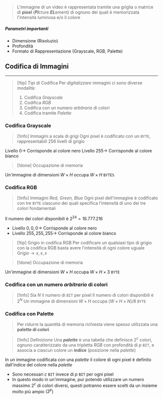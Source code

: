 > L'immagine di un video è rappresentata tramite una griglia o matrice di **pixel** 
> (***PI***cture ***EL***ement) di ognuno dei quali è memorizzata l'intensità luminosa e/o il colore

##### Parametri importanti
- Dimensione (Risoluzio)
- Profondità
- Formato di Rappresentazione (Grayscale, RGB, Palette)

## Codifica di Immagini
---
>[!tip] Tipi di Codifica
>Per *digitalizzare* immagini ci sono diverse modalità:
>1. Codifica *Grayscale*
>2. Codifica *RGB*
>3. Codifica con un numero *arbitrario* di colori
>4. Codifica tramite *Palette*

### Codifica Grayscale
>[!info] Immagini a scala di grigi
>Ogni pixel è codificato con un `BYTE`, rappresentabili $256$ livelli di grigio

 Livello $0\to$ Corrisponde al colore nero
 Livello $255\to$ Corrisponde al colore bianco

  >[!done] Occupazione di memoria
  
  Un'immagine di dimensioni $W\times H$ occupa $W\times H$ `BYTES`

### Codifica RGB
>[!info] Immagini *Red, Green, Blue*
>Ogni pixel dell'immagine è codificato con tre `BYTE` ciascuno dei quali specifica l'intensità di uno dei tre colori fondamentali

Il numero dei colori disponibili è $2^{24}=16.777.216$ 
-  Livello $0,0,0\to$ Corrisponde al colore nero
 - Livello $255,255,255\to$ Corrisponde al colore bianco

>[!tip] Grigio in codifica RGB
>Per codificare un qualsiasi tipo di grigio con la codifica RGB basta avere l'intensità di ogni colore uguale
>Grigio$\to x,x,x$

>[!done] Occupazione di memoria

Un'immagine di dimensioni $W\times H$ occupa $W\times H\times3$ `BYTE`

### Codifica con un numero *arbitrario* di colori
>[!info] Sia $N$ il numero di `BIT` per pixel
>Il numero di colori disponibili è $2^N$
>Un immagine di dimensioni $W\times H$ occupa $(W\times H\times N)/8$ `BYTE`

### Codifica con Palette
> Per ridurre la quantità di memoria richiesta viene spesso utilizzata una **palette di colori**

>[!info] Definizione
>Una ***palette*** è una tabella che definisce $2^c$ colori, ognuno caratterizzato da una tripletta *RGB* con profondità di $p$ `BIT`, e associa a ciascun colore un **indice** (posizione nella *palette*)

In un immagine codificata con una *palette* il colore di ogni pixel è definito dall'indice del colore nella *palette* 
- Sono necessari $c$ `BIT` invece di $p$ `BIT` per ogni pixel
- In questo modo in un'immagine, pur potendo utilizzare un numero massimo $2^c$ di colori diversi, questi potranno essere scelti da un insieme molto più ampio ($2^p$)

